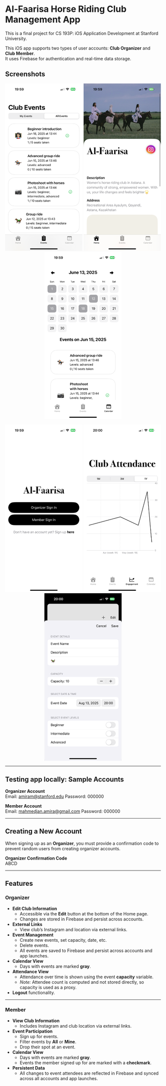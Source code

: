 # Al-Faarisa Horse Riding Club Management App

This is a final project for CS 193P: iOS Application Development at Stanford University.

This iOS app supports two types of user accounts: **Club Organizer** and **Club Member**.  
It uses Firebase for authentication and real-time data storage.

## Screenshots

<p align="center">
  <img src="screenshots/IMG_1823.PNG" alt="Screenshot 1" width="250">
  <img src="screenshots/IMG_1824.PNG" alt="Screenshot 2" width="250">
  <img src="screenshots/IMG_1825.PNG" alt="Screenshot 3" width="250">
</p>
<p align="center">
  <img src="screenshots/IMG_1826.PNG" alt="Screenshot 4" width="250">
  <img src="screenshots/IMG_1827.PNG" alt="Screenshot 5" width="250">
  <img src="screenshots/IMG_1828.PNG" alt="Screenshot 6" width="250">
</p>

---

## Testing app locally: Sample Accounts

**Organizer Account**  
Email: amiram@stanford.edu
Password: 000000

**Member Account**  
Email: mahmedjan.amira@gmail.com
Password: 000000

---

## Creating a New Account

When signing up as an **Organizer**, you must provide a confirmation code to prevent random users from creating organizer accounts.

**Organizer Confirmation Code**  
ABCD

---

## Features

### Organizer
- **Edit Club Information**  
  - Accessible via the **Edit** button at the bottom of the Home page.  
  - Changes are stored in Firebase and persist across accounts.  
- **External Links**  
  - View club’s Instagram and location via external links.  
- **Event Management**  
  - Create new events, set capacity, date, etc.  
  - Delete events.  
  - All events are saved to Firebase and persist across accounts and app launches.  
- **Calendar View**  
  - Days with events are marked **gray**.  
- **Attendance View**  
  - Attendance over time is shown using the event **capacity** variable.  
  - *Note:* Attendee count is computed and not stored directly, so capacity is used as a proxy.  
- **Logout** functionality.  

---

### Member
- **View Club Information**  
  - Includes Instagram and club location via external links.  
- **Event Participation**  
  - Sign up for events.  
  - Filter events by **All** or **Mine**.  
  - Drop their spot at an event.  
- **Calendar View**  
  - Days with events are marked **gray**.  
  - Events the member signed up for are marked with a **checkmark**.  
- **Persistent Data**  
  - All changes to event attendees are reflected in Firebase and synced across all accounts and app launches.  


